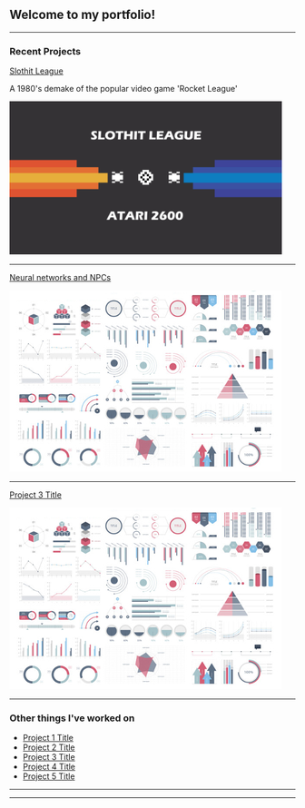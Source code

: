 ## Welcome to my portfolio!

---

### Recent Projects 

[Slothit League](/Slothit-League)

A 1980's demake of the popular video game 'Rocket League'

<img src="images/sloth_thumb.png?raw=true" width=480/>

---
[Neural networks and NPCs](/pdf/sample_presentation.pdf)

<img src="images/dummy_thumbnail.jpg?raw=true"/>

---
[Project 3 Title](http://example.com/)

<img src="images/dummy_thumbnail.jpg?raw=true"/>

---

### Other things I've worked on

- [Project 1 Title](http://example.com/)
- [Project 2 Title](http://example.com/)
- [Project 3 Title](http://example.com/)
- [Project 4 Title](http://example.com/)
- [Project 5 Title](http://example.com/)

---




---